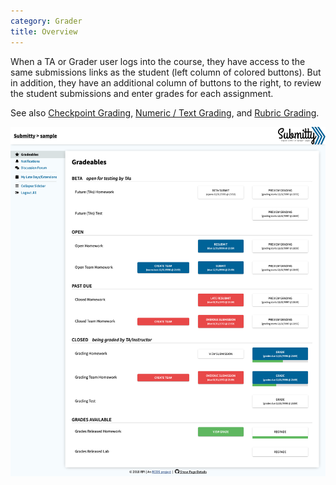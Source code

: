 ```yaml
---
category: Grader 
title: Overview
---
```


When a TA or Grader user logs into the course, they have access to the
same submissions links as the student (left column of colored
buttons).  But in addition, they have an additional column of buttons
to the right, to review the student submissions and enter grades for
each assignment.

See also
[Checkpoint Grading](/grader/checkpoint_grading),
[Numeric / Text Grading](/grader/numeric_text_grading), and
[Rubric Grading](/grader/rubric_grading).

![](/images/NavigationPageForTA.png)



